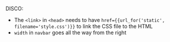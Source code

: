 DISCO:
* The ```<link>``` in ```<head>``` needs to have ```href={{url_for('static', filename='style.css')}}``` to link the CSS file to the HTML
* ```width``` in ```navbar``` goes all the way from the right